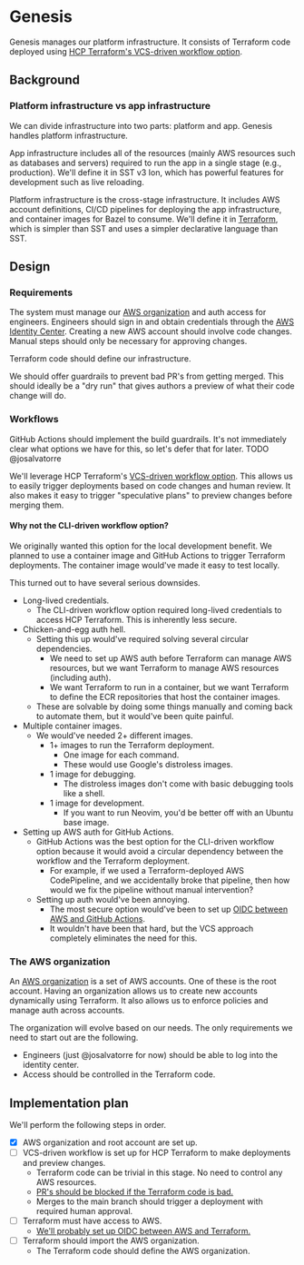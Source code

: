 # Genesis

Genesis manages our platform infrastructure. It consists of Terraform code
deployed using [HCP Terraform's VCS-driven workflow option][6].

## Background

### Platform infrastructure vs app infrastructure

We can divide infrastructure into two parts: platform and app.
Genesis handles platform infrastructure.

App infrastructure includes all of the resources (mainly AWS resources such as databases and servers)
required to run the app in a single stage (e.g., production). We'll define it in SST v3 Ion,
which has powerful features for development such as live reloading.

Platform infrastructure is the cross-stage infrastructure.
It includes AWS account definitions, CI/CD pipelines for deploying the app infrastructure,
and container images for Bazel to consume. We'll define it in [Terraform][5],
which is simpler than SST and uses a simpler declarative language than SST.

## Design

### Requirements

The system must manage our [AWS organization][3] and auth access for engineers.
Engineers should sign in and obtain credentials through the [AWS Identity Center][1].
Creating a new AWS account should involve code changes.
Manual steps should only be necessary for approving changes.

Terraform code should define our infrastructure.

We should offer guardrails to prevent bad PR's from getting merged.
This should ideally be a "dry run" that gives authors a preview of what their code change will do.

### Workflows

GitHub Actions should implement the build guardrails. It's not immediately clear what options we have for this,
so let's defer that for later. TODO @josalvatorre

We'll leverage HCP Terraform's [VCS-driven workflow option][4]. This allows us to easily trigger deployments based on
code changes and human review. It also makes it easy to trigger "speculative plans" to preview changes before merging them.

#### Why not the CLI-driven workflow option? 

We originally wanted this option for the local development benefit. We planned to use a container image and GitHub Actions
to trigger Terraform deployments. The container image would've made it easy to test locally.

This turned out to have several serious downsides.

* Long-lived credentials.
    * The CLI-driven workflow option required long-lived credentials to access HCP Terraform. This is inherently less secure.
* Chicken-and-egg auth hell.
    * Setting this up would've required solving several circular dependencies.
        * We need to set up AWS auth before Terraform can manage AWS resources,
        but we want Terraform to manage AWS resources (including auth).
        * We want Terraform to run in a container,
        but we want Terraform to define the ECR repositories that host the container images.
    * These are solvable by doing some things manually and coming back to automate them,
    but it would've been quite painful.
* Multiple container images.
    * We would've needed 2+ different images.
        * 1+ images to run the Terraform deployment.
            * One image for each command.
            * These would use Google's distroless images.
        * 1 image for debugging.
            * The distroless images don't come with basic debugging tools like a shell.
        * 1 image for development.
            * If you want to run Neovim, you'd be better off with an Ubuntu base image.
* Setting up AWS auth for GitHub Actions.
    * GitHub Actions was the best option for the CLI-driven workflow option because it would avoid a circular dependency
    between the workflow and the Terraform deployment.
        * For example, if we used a Terraform-deployed AWS CodePipeline, and we accidentally broke that pipeline,
        then how would we fix the pipeline without manual intervention?
    * Setting up auth would've been annoying.
        * The most secure option would've been to set up [OIDC between AWS and GitHub Actions][7].
        * It wouldn't have been that hard, but the VCS approach completely eliminates the need for this.

### The AWS organization

An [AWS organization][3] is a set of AWS accounts. One of these is the root account.
Having an organization allows us to create new accounts dynamically using Terraform.
It also allows us to enforce policies and manage auth across accounts.

The organization will evolve based on our needs.
The only requirements we need to start out are the following.

* Engineers (just @josalvatorre for now) should be able to log into the identity center.
* Access should be controlled in the Terraform code.

## Implementation plan

We'll perform the following steps in order.

- [x] AWS organization and root account are set up.
- [ ] VCS-driven workflow is set up for HCP Terraform to make deployments and preview changes.
    * Terraform code can be trivial in this stage. No need to control any AWS resources.
    * [PR's should be blocked if the Terraform code is bad.][9]
    * Merges to the main branch should trigger a deployment with required human approval.
- [ ] Terraform must have access to AWS.
    * [We'll probably set up OIDC between AWS and Terraform.][8]
- [ ] Terraform should import the AWS organization.
    * The Terraform code should define the AWS organization.

[1]: https://aws.amazon.com/iam/identity-center/
[3]: https://docs.aws.amazon.com/organizations/
[4]: https://github.com/bazel-contrib/rules_oci/blob/5ff4c792cab77011984ca2fe46d05c5d2f8caa47/docs/pull.md
[5]: https://www.terraform.io/
[6]: https://developer.hashicorp.com/terraform/tutorials/cloud-get-started/cloud-vcs-change
[7]: https://docs.github.com/en/actions/security-for-github-actions/security-hardening-your-deployments/configuring-openid-connect-in-amazon-web-services
[8]: https://registry.terraform.io/providers/hashicorp/aws/latest/docs#authentication-and-configuration
[9]: https://developer.hashicorp.com/terraform/cloud-docs/run/ui#speculative-plans-on-pull-requests
